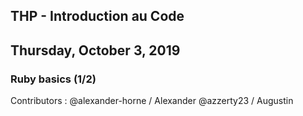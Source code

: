 ## THP - Introduction au Code
## Thursday, October 3, 2019
### Ruby basics (1/2)

Contributors :
@alexander-horne / Alexander
@azzerty23 / Augustin
